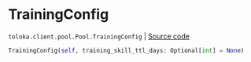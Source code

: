 # TrainingConfig
`toloka.client.pool.Pool.TrainingConfig` | [Source code](https://github.com/Toloka/toloka-kit/blob/v1.2.0.post1/src/client/pool/__init__.py#L179)

```python
TrainingConfig(self, training_skill_ttl_days: Optional[int] = None)
```

